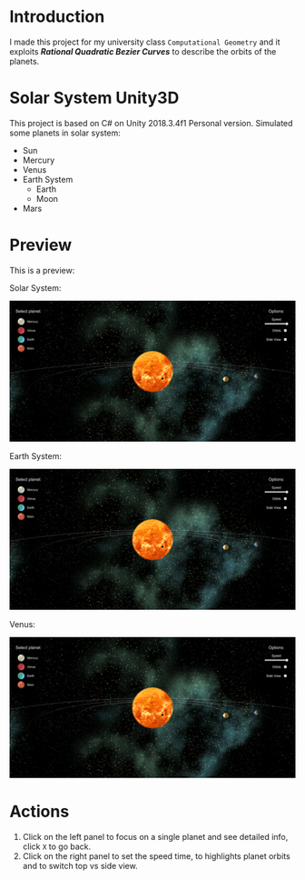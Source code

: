 # Introduction

I made this project for my university class `Computational Geometry` and it exploits ***Rational Quadratic Bezier Curves*** to describe the orbits of the planets.

# Solar System Unity3D

This project is based on C# on Unity 2018.3.4f1 Personal version. Simulated some planets in solar system:
- Sun
- Mercury
- Venus
- Earth System
  - Earth
  - Moon
- Mars


# Preview
This is a preview:


Solar System:

![Solar System](./screenshots/solar1.PNG)

Earth System:

![Earth System](./screenshots/solar1.PNG)

Venus:

![Mercury](./screenshots/solar1.PNG)


# Actions
1. Click on the left panel to focus on a single planet and see detailed info, click `X` to go back.
2. Click on the right panel to set the speed time, to highlights planet orbits and to switch top vs side view.
